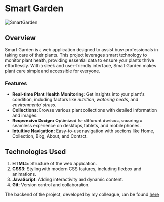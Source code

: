 # Smart Garden

![SmartGarden](https://github.com/Ratamahattaa/SmartGarden/assets/61981925/871856fd-17ff-4b6e-8348-fdd8ab345b73)

## Overview

Smart Garden is a web application designed to assist busy professionals in taking care of their plants. This project leverages smart technology to monitor plant health, providing essential data to ensure your plants thrive effortlessly. With a sleek and user-friendly interface, Smart Garden makes plant care simple and accessible for everyone.

### Features

- **Real-time Plant Health Monitoring:** Get insights into your plant's condition, including factors like *nutrition*, *watering needs*, and *environmental stress*.
- **Collections:** Browse various plant collections with detailed information and images.
- **Responsive Design:** Optimized for different devices, ensuring a seamless experience on desktops, tablets, and mobile phones.
- **Intuitive Navigation:** Easy-to-use navigation with sections like Home, Collection, Blog, About, and Contact.

## Technologies Used

1. **HTML5**: Structure of the web application.
2. **CSS3**: Styling with modern CSS features, including flexbox and animations.
3. **JavaScript**: Adding interactivity and dynamic content.
4. **Git**: Version control and collaboration.

The backend of the project, developed by my colleague, can be found [here](https://github.com/Daniel-kormoran/LoRa_Smart_Greenhouse)
